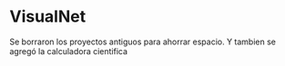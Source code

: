 # VisualNet
Se borraron los proyectos antiguos para ahorrar espacio.
Y tambien se agregó la calculadora cientifica
